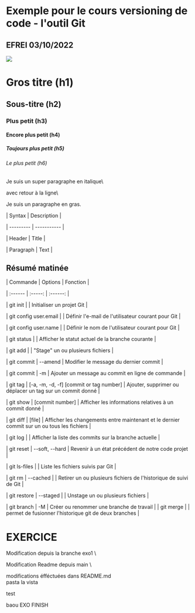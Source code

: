# Exemple pour le cours versioning de code - l'outil Git

## EFREI 03/10/2022
<a href="https://media.istockphoto.com/photos/cheesy-pepperoni-pizza-picture-id938742222?k=20&m=938742222&s=612x612&w=0&h=X5AlEERlt4h86X7U7vlGz3bDaDDGQl4C3MuU99u2ZwQ="><img src="https://media.istockphoto.com/photos/cheesy-pepperoni-pizza-picture-id938742222?k=20&m=938742222&s=612x612&w=0&h=X5AlEERlt4h86X7U7vlGz3bDaDDGQl4C3MuU99u2ZwQ="></a>



# Gros titre (h1)

## Sous-titre (h2)

### Plus petit (h3)

#### Encore plus petit (h4)

##### Toujours plus petit (h5)

###### Le plus petit (h6)



Je suis un super paragraphe en italique\

avec retour à la ligne\

Je suis un paragraphe en gras.




| Syntax    | Description |

| --------- | ----------- |

| Header    | Title       |

| Paragraph | Text        |

## Résumé matinée



| Commande | Options | Fonction |

| :------ | :-----: | :------: |

| git init | | Initialiser un projet Git |

| git config user.email | | Définir l'e-mail de l'utilisateur courant pour Git |

| git config user.name | | Définir le nom de l'utilisateur courant pour Git |

| git status | | Afficher le statut actuel de la branche courante |

| git add | | "Stage" un ou plusieurs fichiers |

| git commit | --amend | Modifier le message du dernier commit |

| git commit | -m | Ajouter un message au commit en ligne de commande |

| git tag | [-a, -m, -d, -f] [commit or tag number] | Ajouter, supprimer ou déplacer un tag sur un commit donné |

| git show | [commit number] | Afficher les informations relatives à un commit donné |

| git diff | [file] | Afficher les changements entre maintenant et le dernier commit sur un ou tous les fichiers |

| git log | | Afficher la liste des commits sur la branche actuelle |

| git reset | --soft, --hard | Revenir à un état précédent de notre code projet |

| git ls-files | | Liste les fichiers suivis par Git |

| git rm | --cached | | Retirer un ou plusieurs fichiers de l'historique de suivi de Git |

| git restore | --staged | | Unstage un ou plusieurs fichiers |

| git branch | -M | Créer ou renommer une branche de travail |
| git merge | | permet de fusionner l'historique git de deux branches |
# EXERCICE

Modification depuis la branche exo1 \

Modification Readme depuis main \

modifications éfféctuées dans README.md \
pasta la vista

test

baou
EXO FINISH